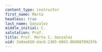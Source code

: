 ```yaml
---
content_type: instructor
first_name: Marta
headless: true
last_name: Gonzalez
middle_initial: C.
salutation: Prof.
title: Prof. Marta C. Gonzalez
uid: 3a0ae010-dac6-2365-6063-8040878923fb
---
```

